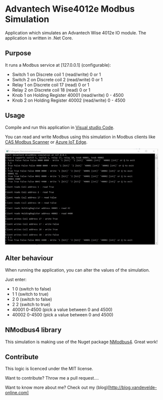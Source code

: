 # Advantech Wise4012e Modbus Simulation

Application which simulates an Advantech Wise 4012e IO module. The application is written in .Net Core.

## Purpose

It runs a Modbus service at [127.0.0.1] (configurable):

* Switch 1 on Discrete coil 1 (read/write) 0 or 1
* Switch 2 on Discrete coil 2 (read/write) 0 or 1
* Relay 1 on Discrete coil 17 (read) 0 or 1
* Relay 2 on Discrete coil 18 (read) 0 or 1
* Knob 1 on Holding Register 40001 (read/write) 0 - 4500
* Knob 2 on Holding Register 40002 (read/write) 0 - 4500 

## Usage

Compile and run this application in [Visual studio Code](https://code.visualstudio.com/).

You can read and write Modbus using this simulation in Modbus clients like [CAS Modbus Scanner](http://store.chipkin.com/articles/modbus-scanner-what-is-the-cas-modbus-scanner) or [Azure IoT Edge](https://docs.microsoft.com/en-us/azure/iot-edge/deploy-modbus-gateway).

![alt tag](img/simulation.jpg)

## Alter behaviour

When running the application, you can alter the values of the simulation.

Just enter:

* 1 0 (switch to false)
* 1 1 (switch to true)
* 2 0 (switch to false)
* 2 2 (switch to true)
* 40001 0-4500 (pick a value between 0 and 4500)
* 40002 0-4500 (pick a value between 0 and 4500)

## NModbus4 library

This simulation is making use of the Nuget package [NModbus4](https://github.com/NModbus4/NModbus4). Great work!

## Contribute

This logic is licenced under the MIT license.

Want to contribute? Throw me a pull request....

Want to know more about me? Check out my (blog)[http://blog.vandevelde-online.com]

